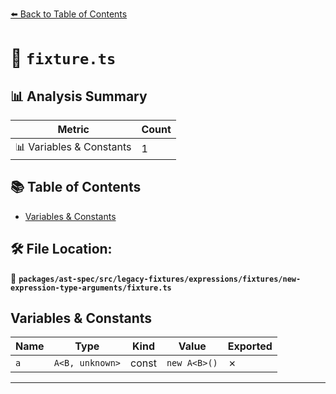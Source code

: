 [⬅️ Back to Table of Contents](../../../../../../../index.md)

# 📄 `fixture.ts`

## 📊 Analysis Summary

| Metric | Count |
|--------|-------|
| 📊 Variables & Constants | 1 |

## 📚 Table of Contents

- [Variables & Constants](#variables-constants)

## 🛠️ File Location:
📂 **`packages/ast-spec/src/legacy-fixtures/expressions/fixtures/new-expression-type-arguments/fixture.ts`**

## Variables & Constants

| Name | Type | Kind | Value | Exported |
|------|------|------|-------|----------|
| `a` | `A<B, unknown>` | const | `new A<B>()` | ✗ |


---